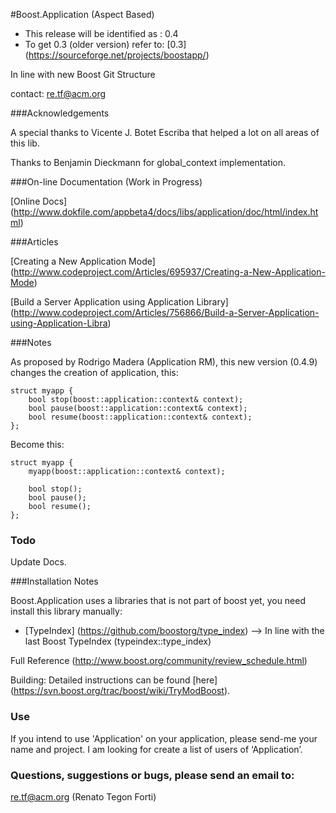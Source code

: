 #Boost.Application (Aspect Based)

* This release will be identified as : 0.4
* To get 0.3 (older version) refer to: [0.3] (https://sourceforge.net/projects/boostapp/)

In line with new Boost Git Structure

contact: re.tf@acm.org

###Acknowledgements

   A special thanks to Vicente J. Botet Escriba that helped a lot on all areas of this lib.
   
   Thanks to Benjamin Dieckmann for global_context implementation.
     
###On-line Documentation (Work in Progress)

[Online Docs] (http://www.dokfile.com/appbeta4/docs/libs/application/doc/html/index.html)

###Articles

[Creating a New Application Mode] (http://www.codeproject.com/Articles/695937/Creating-a-New-Application-Mode)

[Build a Server Application using Application Library] (http://www.codeproject.com/Articles/756866/Build-a-Server-Application-using-Application-Libra)

###Notes 

As proposed by Rodrigo Madera (Application RM), this new version (0.4.9) changes the creation of application, this:

    struct myapp {
        bool stop(boost::application::context& context);
        bool pause(boost::application::context& context);
        bool resume(boost::application::context& context); 
    };

Become this:

    struct myapp {
        myapp(boost::application::context& context);
   
        bool stop();
        bool pause();
        bool resume();
    };

### Todo

Update Docs.

###Installation Notes

Boost.Application uses a libraries that is not part of boost yet, you need install this library manually:

* [TypeIndex] (https://github.com/boostorg/type_index)
  --> In line with the last Boost TypeIndex (typeindex::type_index)

Full Reference (http://www.boost.org/community/review_schedule.html)

Building: Detailed instructions can be found [here] (https://svn.boost.org/trac/boost/wiki/TryModBoost).

### Use

If you intend to use 'Application' on your application, please send-me your name and project. I am looking for create a list of users of ‘Application’.

### Questions, suggestions or bugs, please send an email to: 

re.tf@acm.org (Renato Tegon Forti)

